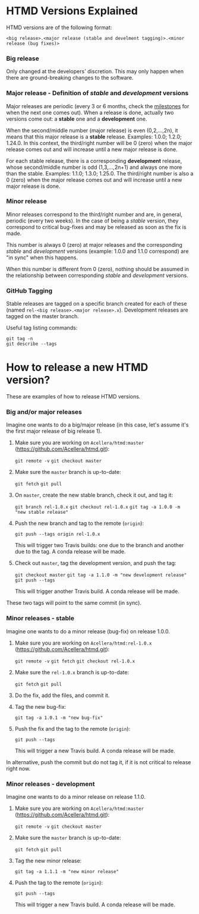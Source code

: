 # HTMD Versions Explained

HTMD versions are of the following format:

```
<big release>.<major release (stable and develment tagging)>.<minor release (bug fixes)>
```

### Big release

Only changed at the developers' discretion. This may only happen when there are ground-breaking changes to the software.

### Major release - Definition of _stable_ and _development_ versions

Major releases are periodic (every 3 or 6 months, check the [milestones](https://github.com/Acellera/htmd/milestones) for when the next one comes out). When a release is done, actually two versions come out: a __stable__ one and a __development__ one.

When the second/middle number (major release) is even (0,2,...,2n), it means that this major release is a __stable__ release. Examples: 1.0.0; 1.2.0; 1.24.0.
In this context, the third/right number will be 0 (zero) when the major release comes out and will increase until a new major release is done. 

For each stable release, there is a corresponding __development__ release, whose second/middle number is odd (1,3,...,2n+1) and always one more than the stable. Examples: 1.1.0; 1.3.0; 1.25.0.
The third/right number is also a 0 (zero) when the major release comes out and will increase until a new major release is done.

### Minor release

Minor releases correspond to the third/right number and are, in general, periodic (every two weeks). In the case of being a _stable_ version, they correspond to critical bug-fixes and may be released as soon as the fix is made. 

This number is always 0 (zero) at major releases and the corresponding _stable_ and _development_ versions (example: 1.0.0 and 1.1.0 correspond) are "in sync" when this happens.

When this number is different from 0 (zero), nothing should be assumed in the relationship between corresponding _stable_ and _development_ versions.

### GitHub Tagging

Stable releases are tagged on a specific branch created for each of these (named `rel-<big release>.<major release>.x`). Development releases are tagged on the master branch.

Useful tag listing commands:
```
git tag -n
git describe --tags
```

# How to release a new HTMD version?

These are examples of how to release HTMD versions.

### Big and/or major releases

Imagine one wants to do a big/major release (in this case, let's assume it's the first major release of big release 1).

1. Make sure you are working on `Acellera/htmd:master` (https://github.com/Acellera/htmd.git):

   `git remote -v`
   `git checkout master`

1. Make sure the `master` branch is up-to-date:

   `git fetch`
   `git pull`

1. On `master`, create the new stable branch, check it out, and tag it:

   `git branch rel-1.0.x`
   `git checkout rel-1.0.x`
   `git tag -a 1.0.0 -m "new stable release"`

1. Push the new branch and tag to the remote (`origin`):

   `git push --tags origin rel-1.0.x`

   This will trigger two Travis builds: one due to the branch and another due to the tag. A conda release will be made.
1. Check out `master`, tag the development version, and push the tag:

   `git checkout master`
   `git tag -a 1.1.0 -m "new development release"`
   `git push --tags`

   This will trigger another Travis build. A conda release will be made.

These two tags will point to the same commit (in sync).

### Minor releases - stable

Imagine one wants to do a minor release (bug-fix) on release 1.0.0.

1. Make sure you are working on `Acellera/htmd:rel-1.0.x` (https://github.com/Acellera/htmd.git):

   `git remote -v`
   `git fetch`
   `git checkout rel-1.0.x`

1. Make sure the `rel-1.0.x` branch is up-to-date:

   `git fetch`
   `git pull`

1. Do the fix, add the files, and commit it.
1. Tag the new bug-fix:

   `git tag -a 1.0.1 -m "new bug-fix"`

1. Push the fix and the tag to the remote (`origin`):

   `git push --tags`

   This will trigger a new Travis build. A conda release will be made.

In alternative, push the commit but do not tag it, if it is not critical to release right now.

### Minor releases - development

Imagine one wants to do a minor release on release 1.1.0.

1. Make sure you are working on `Acellera/htmd:master` (https://github.com/Acellera/htmd.git):

   `git remote -v`
   `git checkout master`

1. Make sure the `master` branch is up-to-date:

   `git fetch`
   `git pull`

1. Tag the new minor release:

   `git tag -a 1.1.1 -m "new minor release"`

1. Push the tag to the remote (`origin`):

   `git push --tags`

   This will trigger a new Travis build. A conda release will be made.
